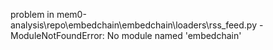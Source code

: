 problem in mem0-analysis\repo\embedchain\embedchain\loaders\rss_feed.py - ModuleNotFoundError: No module named 'embedchain'
